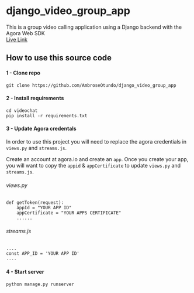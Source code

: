 # django_video_group_app
This is a group video calling application using a Django backend with the Agora Web SDK
<br>
<a href="https://videochat.pythonanywhere.com/"> Live Link </a>
##  How to use this source code

#### 1 - Clone repo
```
git clone https://github.com/AmbroseOtundo/django_video_group_app
```

#### 2 - Install requirements
```
cd videochat
pip install -r requirements.txt
```

#### 3 - Update Agora credentals
In order to use this project you will need to replace the agora credentials in `views.py` and `streams.js`.

Create an account at agora.io and create an `app`. Once you create your app, you will want to copy the `appid` & `appCertificate` to update `views.py` and `streams.js`.

###### views.py
```
def getToken(request):
    appId = "YOUR APP ID"
    appCertificate = "YOUR APPS CERTIFICATE"
    ......
```

###### streams.js
```
....
const APP_ID = 'YOUR APP ID'
....
```


#### 4 - Start server
```
python manage.py runserver
```

